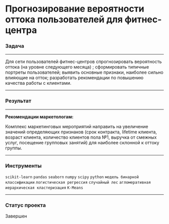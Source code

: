 # Прогнозирование вероятности оттока пользователей для фитнес-центра

### Задача
____
Для сети пользователей фитнес-центров спрогнозировать вероятность оттока (на уровне следующего месяца) ; сформировать типичные портреты пользователей; выявить основные признаки, наиболее сильно влияющие на отток; разработать рекомендации по повышению качества работы с клиентами.
_____

### Результат
__________

**Рекомендации маркетологам:**

Комплекс маркетинговых мероприятий направить на увеличение значений определяющих признаков (срок контракта, lifetime клиента, возраст клиента, количество клиентов пола №1, выручка от смежных услуг,  посещение групповых занятий) для наиболее склонной к оттоку группы.
___
### Инструменты
`scikit-learn` `pandas` `seaborn` `numpy` `scipy` `python` `модель бинарной классификации` `логистическая регрессия` `случайный лес` `агломеративная иерархическая кластеризация` `K-Means`
___
### Статус проекта

Завершен
